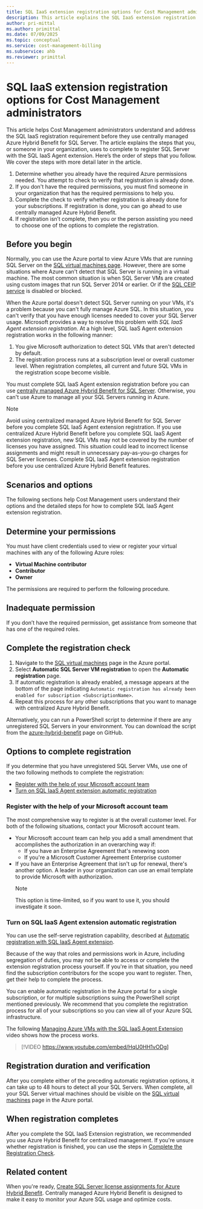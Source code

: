 ```yaml
---
title: SQL IaaS extension registration options for Cost Management administrators
description: This article explains the SQL IaaS extension registration options available to Cost Management administrators.
author: pri-mittal
ms.author: primittal
ms.date: 07/09/2025
ms.topic: conceptual
ms.service: cost-management-billing
ms.subservice: ahb
ms.reviewer: primittal
---
```


# SQL IaaS extension registration options for Cost Management administrators

This article helps Cost Management administrators understand and address the SQL IaaS registration requirement before they use centrally managed Azure Hybrid Benefit for SQL Server. The article explains the steps that you, or someone in your organization, uses to complete to register SQL Server with the SQL IaaS Agent extension. Here’s the order of steps that you follow. We cover the steps with more detail later in the article.

1. Determine whether you already have the required Azure permissions needed. You attempt to check to verify that registration is already done.
1. If you don't have the required permissions, you must find someone in your organization that has the required permissions to help you.
1. Complete the check to verify whether registration is already done for your subscriptions. If registration is done, you can go ahead to use centrally managed Azure Hybrid Benefit.
1. If registration isn’t complete, then you or the person assisting you need to choose one of the options to complete the registration.

## Before you begin

Normally, you can use the Azure portal to view Azure VMs that are running SQL Server on the [SQL virtual machines page](https://portal.azure.com/#blade/HubsExtension/BrowseResource/resourceType/Microsoft.SqlVirtualMachine%2FSqlVirtualMachines). However, there are some situations where Azure can't detect that SQL Server is running in a virtual machine. The most common situation is when SQL Server VMs are created using custom images that run SQL Server 2014 or earlier. Or if the [SQL CEIP service](/sql/sql-server/usage-and-diagnostic-data-configuration-for-sql-server) is disabled or blocked.

When the Azure portal doesn't detect SQL Server running on your VMs, it's a problem because you can't fully manage Azure SQL. In this situation, you can't verify that you have enough licenses needed to cover your SQL Server usage. Microsoft provides a way to resolve this problem with _SQL IaaS Agent extension registration_. At a high level, SQL IaaS Agent extension registration works in the following manner:

1. You give Microsoft authorization to detect SQL VMs that aren't detected by default.
2. The registration process runs at a subscription level or overall customer level. When registration completes, all current and future SQL VMs in the registration scope become visible.

You must complete SQL IaaS Agent extension registration before you can use [centrally managed Azure Hybrid Benefit for SQL Server](create-sql-license-assignments.md). Otherwise, you can't use Azure to manage all your SQL Servers running in Azure.

>[!NOTE]
> Avoid using centralized managed Azure Hybrid Benefit for SQL Server before you complete SQL IaaS Agent extension registration. If you use centralized Azure Hybrid Benefit before you complete SQL IaaS Agent extension registration, new SQL VMs may not be covered by the number of licenses you have assigned. This situation could lead to incorrect license assignments and might result in unnecessary pay-as-you-go charges for SQL Server licenses. Complete SQL IaaS Agent extension registration before you use centralized Azure Hybrid Benefit features.

## Scenarios and options

The following sections help Cost Management users understand their options and the detailed steps for how to complete SQL IaaS Agent extension registration. 

## Determine your permissions

You must have client credentials used to view or register your virtual machines with any of the following Azure roles:

- **Virtual Machine contributor**
- **Contributor**
- **Owner**

The permissions are required to perform the following procedure.

## Inadequate permission

If you don’t have the required permission, get assistance from someone that has one of the required roles. 

## Complete the registration check

1. Navigate to the [SQL virtual machines](https://portal.azure.com/#blade/HubsExtension/BrowseResource/resourceType/Microsoft.SqlVirtualMachine%2FSqlVirtualMachines) page in the Azure portal.
2. Select **Automatic SQL Server VM registration** to open the **Automatic registration** page.
3. If automatic registration is already enabled, a message appears at the bottom of the page indicating `Automatic registration has already been enabled for subscription <SubscriptionName>`.
4. Repeat this process for any other subscriptions that you want to manage with centralized Azure Hybrid Benefit.

Alternatively, you can run a PowerShell script to determine if there are any unregistered SQL Servers in your environment. You can download the script from the [azure-hybrid-benefit](https://github.com/microsoft/sql-server-samples/tree/master/samples/manage/azure-hybrid-benefit) page on GitHub.

## Options to complete registration 

If you determine that you have unregistered SQL Server VMs, use one of the two following methods to complete the registration:

- [Register with the help of your Microsoft account team](#register-with-the-help-of-your-microsoft-account-team)
- [Turn on SQL IaaS Agent extension automatic registration](#turn-on-sql-iaas-agent-extension-automatic-registration)

### Register with the help of your Microsoft account team

The most comprehensive way to register is at the overall customer level. For both of the following situations, contact your Microsoft account team.

- Your Microsoft account team can help you add a small amendment that accomplishes the authorization in an overarching way if:
    - If you have an Enterprise Agreement that's renewing soon
    - If you're a Microsoft Customer Agreement Enterprise customer
- If you have an Enterprise Agreement that isn't up for renewal, there's another option. A leader in your organization can use an email template to provide Microsoft with authorization.  
    >[!NOTE]
    > This option is time-limited, so if you want to use it, you should investigate it soon.

### Turn on SQL IaaS Agent extension automatic registration

You can use the self-serve registration capability, described at [Automatic registration with SQL IaaS Agent extension](/azure/azure-sql/virtual-machines/windows/sql-agent-extension-automatic-registration-all-vms).

Because of the way that roles and permissions work in Azure, including segregation of duties, you may not be able to access or complete the extension registration process yourself. If you're in that situation, you need find the subscription contributors for the scope you want to register. Then, get their help to complete the process.

You can enable automatic registration in the Azure portal for a single subscription, or for multiple subscriptions suing the PowerShell script mentioned previously. We recommend that you complete the registration process for all of your subscriptions so you can view all of your Azure SQL infrastructure.

The following [Managing Azure VMs with the SQL IaaS Agent Extension](https://www.youtube.com/watch?v=HqU0HH1vODg) video shows how the process works.

>[!VIDEO https://www.youtube.com/embed/HqU0HH1vODg]

## Registration duration and verification

After you complete either of the preceding automatic registration options, it can take up to 48 hours to detect all your SQL Servers. When complete, all your SQL Server virtual machines should be visible on the [SQL virtual machines](https://portal.azure.com/#blade/HubsExtension/BrowseResource/resourceType/Microsoft.SqlVirtualMachine%2FSqlVirtualMachines) page in the Azure portal.

## When registration completes

After you complete the SQL IaaS Extension registration, we recommended you use Azure Hybrid Benefit for centralized management. If you're unsure whether registration is finished, you can use the steps in [Complete the Registration Check](#complete-the-registration-check).

## Related content

When you're ready, [Create SQL Server license assignments for Azure Hybrid Benefit](create-sql-license-assignments.md). Centrally managed Azure Hybrid Benefit is designed to make it easy to monitor your Azure SQL usage and optimize costs.

